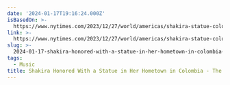 ```yaml
---
date: '2024-01-17T19:16:24.000Z'
isBasedOn: >-
  https://www.nytimes.com/2023/12/27/world/americas/shakira-statue-colombia-barranquilla.html
link: >-
  https://www.nytimes.com/2023/12/27/world/americas/shakira-statue-colombia-barranquilla.html
slug: >-
  2024-01-17-shakira-honored-with-a-statue-in-her-hometown-in-colombia-the-new-york-ti
tags:
  - Music
title: Shakira Honored With a Statue in Her Hometown in Colombia - The New York Ti
---
```


